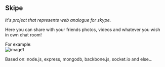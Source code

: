 Skipe
-

*It's project that represents web analogue for skype.*

Here you can share with your friends photos, videos and whatever you wish in own chat room!

For example:
<br>
![image1]

Based on: node.js, express, mongodb, backbone.js, socket.io and else...

[image1]: https://github.com/codeName007/skipe/blob/master/src/public/i/carousel1.png?raw=true
